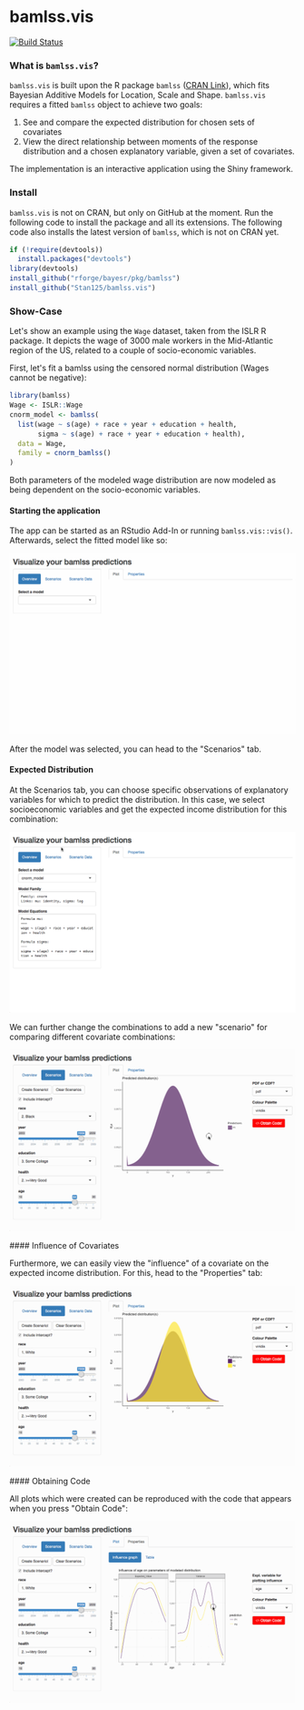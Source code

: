 <!-- README.md is generated from README.Rmd. Please edit that file -->
bamlss.vis
==========

[![Build Status](https://api.travis-ci.org/Stan125/bamlss.vis.svg?branch=master)](https://travis-ci.org/Stan125/bamlss.vis)

### What is `bamlss.vis`?

`bamlss.vis` is built upon the R package `bamlss` ([CRAN Link](https://cran.r-project.org/web/packages/bamlss/index.html)), which fits Bayesian Additive Models for Location, Scale and Shape. `bamlss.vis` requires a fitted `bamlss` object to achieve two goals:

1.  See and compare the expected distribution for chosen sets of covariates
2.  View the direct relationship between moments of the response distribution and a chosen explanatory variable, given a set of covariates.

The implementation is an interactive application using the Shiny framework.

### Install

`bamlss.vis` is not on CRAN, but only on GitHub at the moment. Run the following code to install the package and all its extensions. The following code also installs the latest version of `bamlss`, which is not on CRAN yet.

``` r
if (!require(devtools))
  install.packages("devtools")
library(devtools)
install_github("rforge/bayesr/pkg/bamlss")
install_github("Stan125/bamlss.vis")
```

### Show-Case

Let's show an example using the `Wage` dataset, taken from the ISLR R package. It depicts the wage of 3000 male workers in the Mid-Atlantic region of the US, related to a couple of socio-economic variables.

First, let's fit a bamlss using the censored normal distribution (Wages cannot be negative):

``` r
library(bamlss)
Wage <- ISLR::Wage
cnorm_model <- bamlss(
  list(wage ~ s(age) + race + year + education + health,
       sigma ~ s(age) + race + year + education + health),
  data = Wage,
  family = cnorm_bamlss()
)
```

Both parameters of the modeled wage distribution are now modeled as being dependent on the socio-economic variables.

#### Starting the application

The app can be started as an RStudio Add-In or running `bamlss.vis::vis()`. Afterwards, select the fitted model like so:
<p align="center">
<img src="images/01_start.gif"/>
</p>
After the model was selected, you can head to the "Scenarios" tab.

#### Expected Distribution

At the Scenarios tab, you can choose specific observations of explanatory variables for which to predict the distribution. In this case, we select socioeconomic variables and get the expected income distribution for this combination:

<p align="center">
<img src="images/02_expected_dist.gif"/>
</p>
We can further change the combinations to add a new "scenario" for comparing different covariate combinations:

<p align="center">
<img src="images/03_change_white.gif"/>
</p>
#### Influence of Covariates

Furthermore, we can easily view the "influence" of a covariate on the expected income distribution. For this, head to the "Properties" tab:

<p align="center">
<img src="images/04_influence_plot.gif"/>
</p>
#### Obtaining Code

All plots which were created can be reproduced with the code that appears when you press "Obtain Code":
<p align="center">
<img src="images/05_obtain_code.gif"/>
</p>
